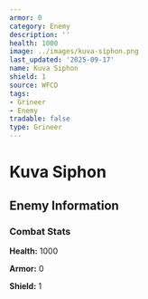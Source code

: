 ```yaml
---
armor: 0
category: Enemy
description: ''
health: 1000
image: ../images/kuva-siphon.png
last_updated: '2025-09-17'
name: Kuva Siphon
shield: 1
source: WFCD
tags:
- Grineer
- Enemy
tradable: false
type: Grineer
---
```


# Kuva Siphon

## Enemy Information

### Combat Stats

**Health:** 1000

**Armor:** 0

**Shield:** 1

